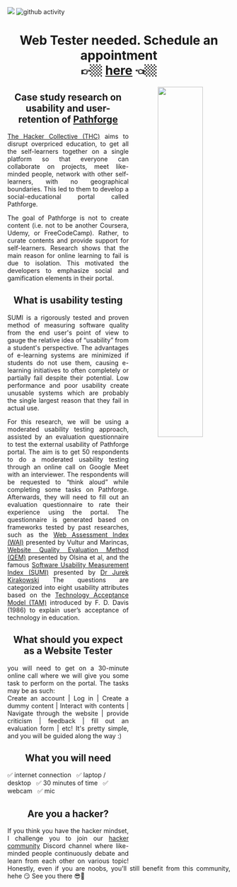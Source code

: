 ![](https://komarev.com/ghpvc/?username=yuuchin&style=plastic&color=blue&label=TOTAL+VIEWS)
![github activity](https://github.com/yuuchin/yuuchin/blob/main/img/Capture.JPG)

<span align="center">
  <h1> Web Tester needed. Schedule an appointment <br>
  👉🏼 <a href="https://calendly.com/yuuchin/45min" target="_blank">here</a> 👈🏼
  </h1>
  
  <img align="right" width="45%" src="https://github.com/yuuchin/yuuchin/blob/main/img/Web%20Tester%20needed%20v2.jpg">
  
  <h2>Case study research on usability and user-retention of <a href="https://pathforge.co/feed/" target="_blank">Pathforge</a></h2>
  <p align="justify">
  <a href="https://hackercollective.co/" target="_blank">The Hacker Collective (THC)</a> aims to disrupt overpriced education, to get all the self-learners together on a single platform so that everyone can collaborate on projects, meet like-minded people, network with other self-learners, with no geographical boundaries. This led to them to develop a social-educational portal called Pathforge. 
  </p>
  <p align="justify">
  The goal of Pathforge is not to create content (i.e. not to be another Coursera, Udemy, or FreeCodeCamp). Rather, to curate contents and provide support for self-learners. Research shows that the main reason for online learning to fail is due to isolation. This motivated the developers to emphasize social and gamification elements in their portal.
  </p>
  
  <h2>What is usability testing</h2>
  <p align="justify">
  SUMI is a rigorously tested and proven method of measuring software quality from the end user's point of view to gauge the relative idea of “usability” from a student's perspective. The advantages of e-learning systems are minimized if students do not use them, causing e-learning initiatives to often completely or partially fail despite their potential. Low performance and poor usability create unusable systems which are probably the single largest reason that they fail in actual use. 
  </p>
  <p align="justify">
  For this research, we will be using a moderated usability testing approach, assisted by an evaluation questionnaire to test the external usability of Pathforge portal.  
The aim is to get 50 respondents to do a moderated usability testing through an online call on Google Meet with an interviewer. The respondents will be requested to “think aloud” while completing some tasks on Pathforge. Afterwards, they will need to fill out an evaluation questionnaire to rate their experience using the portal.
The questionnaire is generated based on frameworks tested by past researches, such as the <a href="https://www.researchgate.net/publication/26473991_WEB_SITE_PROJECTS_EVALUATION_-_A_CASE_STUDY_OF_ROMANIAN_FACULTIES_OF_ECONOMICS_WEB_SITES" target="_blank">Web Assessment Index (WAI)</a> presented by Vultur and Marincas, <a href="https://www.researchgate.net/publication/238176321_Website_Quality_Evaluation_Method_a_Case_Study_on_Museums" target="_blank">Website Quality Evaluation Method (QEM)</a> presented by Olsina et al, and the famous <a href="https://sumi.uxp.ie/" target="_blank">Software Usability Measurement Index (SUMI)</a> presented by <a href = "https://uxp.ie/people/jzk/">Dr Jurek Kirakowski</a> 
The questions are categorized into eight usability attributes based on the <a href ="https://www.researchgate.net/profile/Sonam-Mathur-3/publication/301824711_Demographic_Influences_on_Technology_Adoption_BehaviorA_Study_of_E-Banking_Services_in_India/links/5aec0c02458515f59981f28c/Demographic-Influences-on-Technology-Adoption-BehaviorA-Study-of-E-Banking-Services-in-India.pdf" target="_blank">Technology Acceptance Model (TAM)</a> introduced by F. D. Davis (1986) to explain user’s acceptance of technology in education.
  </p>
  
  <h2>What should you expect as a Website Tester</h2>
<p align="justify">
  you will need to get on a 30-minute online call where we will give you some task to perform on the portal. The tasks may be as such:<br>
    Create an account | Log in | Create a dummy content | Interact with contents | Navigate through the website | provide criticism | feedback | fill out an evaluation form | etc! It's pretty simple, and you will be guided along the way :)
  </p>
  
  <h2>What you will need</h2>
  ✅ internet connection &nbsp; ✅ laptop / desktop &nbsp; ✅ 30 minutes of time &nbsp; ✅ webcam &nbsp; ✅ mic
  
  <h2>Are you a hacker?</h2>
  <p align="justify">
  If you think you have the hacker mindset, I challenge you to join our <a href= "https://discord.gg/4V9K8fPFhE" target="_blank">hacker community</a> Discord channel where like-minded people continuously debate and learn from each other on various topic! Honestly, even if you are noobs, you'll still benefit from this community, hehe 😏 See you there 😎👻
  </p>
  </span>
